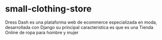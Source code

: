 # small-clothing-store
Dress Dash es una plataforma web de ecommerce especializada en moda, desarrollada con Django su principal caracteristica es que es una Tienda Online de ropa para hombre y mujer
